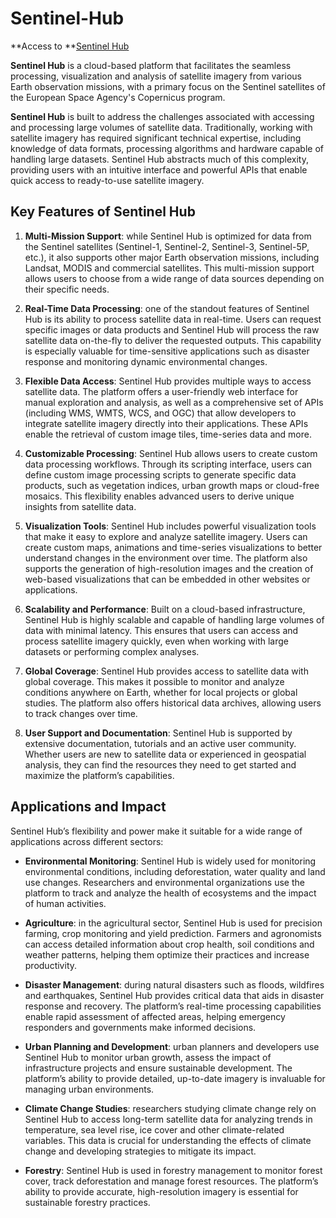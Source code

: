 # Sentinel-Hub

**Access to **[Sentinel Hub](https://www.sentinel-hub.com/)

**Sentinel Hub** is a cloud-based platform that facilitates the seamless processing, visualization and analysis of satellite imagery from various Earth observation missions, with a primary focus on the Sentinel satellites of the European Space Agency's Copernicus program.

**Sentinel Hub** is built to address the challenges associated with accessing and processing large volumes of satellite data. Traditionally, working with satellite imagery has required significant technical expertise, including knowledge of data formats, processing algorithms and hardware capable of handling large datasets. Sentinel Hub abstracts much of this complexity, providing users with an intuitive interface and powerful APIs that enable quick access to ready-to-use satellite imagery.

## Key Features of Sentinel Hub

1. **Multi-Mission Support**: while Sentinel Hub is optimized for data from the Sentinel satellites (Sentinel-1, Sentinel-2, Sentinel-3, Sentinel-5P, etc.), it also supports other major Earth observation missions, including Landsat, MODIS and commercial satellites. This multi-mission support allows users to choose from a wide range of data sources depending on their specific needs.

2. **Real-Time Data Processing**: one of the standout features of Sentinel Hub is its ability to process satellite data in real-time. Users can request specific images or data products and Sentinel Hub will process the raw satellite data on-the-fly to deliver the requested outputs. This capability is especially valuable for time-sensitive applications such as disaster response and monitoring dynamic environmental changes.

3. **Flexible Data Access**: Sentinel Hub provides multiple ways to access satellite data. The platform offers a user-friendly web interface for manual exploration and analysis, as well as a comprehensive set of APIs (including WMS, WMTS, WCS, and OGC) that allow developers to integrate satellite imagery directly into their applications. These APIs enable the retrieval of custom image tiles, time-series data and more.

4. **Customizable Processing**: Sentinel Hub allows users to create custom data processing workflows. Through its scripting interface, users can define custom image processing scripts to generate specific data products, such as vegetation indices, urban growth maps or cloud-free mosaics. This flexibility enables advanced users to derive unique insights from satellite data.

5. **Visualization Tools**: Sentinel Hub includes powerful visualization tools that make it easy to explore and analyze satellite imagery. Users can create custom maps, animations and time-series visualizations to better understand changes in the environment over time. The platform also supports the generation of high-resolution images and the creation of web-based visualizations that can be embedded in other websites or applications.

6. **Scalability and Performance**: Built on a cloud-based infrastructure, Sentinel Hub is highly scalable and capable of handling large volumes of data with minimal latency. This ensures that users can access and process satellite imagery quickly, even when working with large datasets or performing complex analyses.

7. **Global Coverage**: Sentinel Hub provides access to satellite data with global coverage. This makes it possible to monitor and analyze conditions anywhere on Earth, whether for local projects or global studies. The platform also offers historical data archives, allowing users to track changes over time.

8. **User Support and Documentation**: Sentinel Hub is supported by extensive documentation, tutorials and an active user community. Whether users are new to satellite data or experienced in geospatial analysis, they can find the resources they need to get started and maximize the platform’s capabilities.

## Applications and Impact

Sentinel Hub’s flexibility and power make it suitable for a wide range of applications across different sectors:

- **Environmental Monitoring**: Sentinel Hub is widely used for monitoring environmental conditions, including deforestation, water quality and land use changes. Researchers and environmental organizations use the platform to track and analyze the health of ecosystems and the impact of human activities.

- **Agriculture**: in the agricultural sector, Sentinel Hub is used for precision farming, crop monitoring and yield prediction. Farmers and agronomists can access detailed information about crop health, soil conditions and weather patterns, helping them optimize their practices and increase productivity.

- **Disaster Management**: during natural disasters such as floods, wildfires and earthquakes, Sentinel Hub provides critical data that aids in disaster response and recovery. The platform’s real-time processing capabilities enable rapid assessment of affected areas, helping emergency responders and governments make informed decisions.

- **Urban Planning and Development**: urban planners and developers use Sentinel Hub to monitor urban growth, assess the impact of infrastructure projects and ensure sustainable development. The platform’s ability to provide detailed, up-to-date imagery is invaluable for managing urban environments.

- **Climate Change Studies**: researchers studying climate change rely on Sentinel Hub to access long-term satellite data for analyzing trends in temperature, sea level rise, ice cover and other climate-related variables. This data is crucial for understanding the effects of climate change and developing strategies to mitigate its impact.

- **Forestry**: Sentinel Hub is used in forestry management to monitor forest cover, track deforestation and manage forest resources. The platform’s ability to provide accurate, high-resolution imagery is essential for sustainable forestry practices.